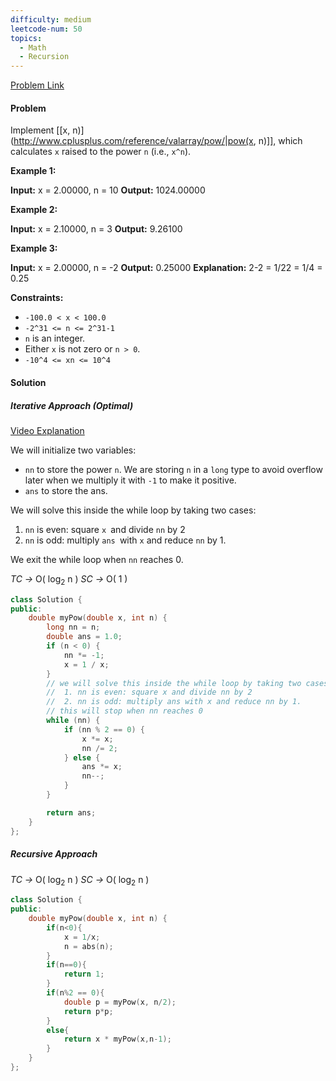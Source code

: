 ```yaml
---
difficulty: medium
leetcode-num: 50
topics:
  - Math
  - Recursion
---
```

[Problem Link](https://leetcode.com/problems/powx-n/)

#### Problem
Implement [[x, n)](http://www.cplusplus.com/reference/valarray/pow/|pow(x, n)]], which calculates `x` raised to the power `n` (i.e., `x^n`).

**Example 1:**

**Input:** x = 2.00000, n = 10
**Output:** 1024.00000

**Example 2:**

**Input:** x = 2.10000, n = 3
**Output:** 9.26100

**Example 3:**

**Input:** x = 2.00000, n = -2
**Output:** 0.25000
**Explanation:** 2-2 = 1/22 = 1/4 = 0.25

**Constraints:**

- `-100.0 < x < 100.0`
- `-2^31 <= n <= 2^31-1`
- `n` is an integer.
- Either `x` is not zero or `n > 0`.
- `-10^4 <= xn <= 10^4`

#### Solution
##### Iterative Approach (Optimal)
[Video Explanation](https://youtu.be/l0YC3876qxg)

We will initialize two variables:
- `nn` to store the power `n`. We are storing `n` in a `long`  type to avoid overflow later when we multiply it with `-1` to make it positive.
- `ans` to store the ans.

 We will solve this inside the while loop by taking two cases:
1. `nn` is even: square `x `and divide `nn` by 2
2. `nn` is odd: multiply `ans `with `x` and reduce `nn` by 1.

We exit the while loop when `nn` reaches 0.

*TC ->* O( log$_{2}$ n )
*SC ->* O( 1 )

```cpp title=Code
class Solution {
public:
    double myPow(double x, int n) {
        long nn = n;
        double ans = 1.0;
        if (n < 0) {
            nn *= -1;
            x = 1 / x;
        }
        // we will solve this inside the while loop by taking two cases:
        //  1. nn is even: square x and divide nn by 2
        //  2. nn is odd: multiply ans with x and reduce nn by 1.
        // this will stop when nn reaches 0
        while (nn) {
            if (nn % 2 == 0) {
                x *= x;
                nn /= 2;
            } else {
                ans *= x;
                nn--;
            }
        }

        return ans;
    }
};
```

##### Recursive Approach

*TC ->* O( log$_{2}$ n )
*SC ->* O( log$_{2}$ n )

```cpp title=Code
class Solution {
public:
    double myPow(double x, int n) {
        if(n<0){
            x = 1/x;
            n = abs(n);
        }
        if(n==0){
            return 1;
        }
        if(n%2 == 0){
            double p = myPow(x, n/2);
            return p*p;
        }
        else{
            return x * myPow(x,n-1);
        }
    }
};
```